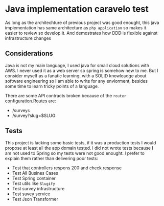 # Java implementation caravelo test

As long as the architechture of previous project was good enought, this java implementation has same architecture as `php application` so makes it easier to review so develop it. And demostrates how DDD is flexible against infrastructure changes


## Considerations

Java is not my main language, I  used java for small cloud solutions with AWS. I never used it as a web server so spring is somehow new to me. But I consider myself as a fanatic learning, with a SOLID knowleadge about software engineering so I am able to write for any enviorment, besides some time  to learn tricky points of a language.

There are some API contracts broken because of the `router` configuration.Routes are:

- /surveys
- /survey?slug=$SLUG


## Tests 

This project is lacking some basic tests, if it was a production tests I would propose at least all the app domain tested. I did not wrote tests because I am not used to Spring so my tests were not good enought. I prefer to explain them rather than delivering poor tests:


- Test that controllers respons 200 and check response
- Test All Busines Cases
- Test Spring container
- Test utils like `Slugify`
- Test survey infrastructure
- Test suvey service
- Test Json Transformer
